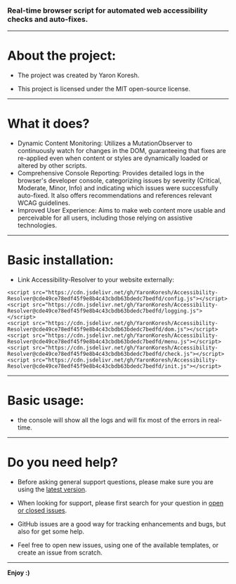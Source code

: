### Real-time browser script for automated web accessibility checks and auto-fixes.

- - -

# About the project:

* The project was created by Yaron Koresh.

* This project is licensed under the MIT open-source license.

- - -

# What it does?

* Dynamic Content Monitoring: Utilizes a MutationObserver to continuously watch for changes in the DOM, guaranteeing that fixes are re-applied even when content or styles are dynamically loaded or altered by other scripts.
* Comprehensive Console Reporting: Provides detailed logs in the browser's developer console, categorizing issues by severity (Critical, Moderate, Minor, Info) and indicating which issues were successfully auto-fixed. It also offers recommendations and references relevant WCAG guidelines.
* Improved User Experience: Aims to make web content more usable and perceivable for all users, including those relying on assistive technologies.

- - -

# Basic installation:

* Link Accessibility-Resolver to your website externally:
```
<script src="https://cdn.jsdelivr.net/gh/YaronKoresh/Accessibility-Resolver@cde49ce78edf45f9e8b4c43cbdb63bdedc7bedfd/config.js"></script>
<script src="https://cdn.jsdelivr.net/gh/YaronKoresh/Accessibility-Resolver@cde49ce78edf45f9e8b4c43cbdb63bdedc7bedfd/logging.js"></script>
<script src="https://cdn.jsdelivr.net/gh/YaronKoresh/Accessibility-Resolver@cde49ce78edf45f9e8b4c43cbdb63bdedc7bedfd/dom.js"></script>
<script src="https://cdn.jsdelivr.net/gh/YaronKoresh/Accessibility-Resolver@cde49ce78edf45f9e8b4c43cbdb63bdedc7bedfd/menu.js"></script>
<script src="https://cdn.jsdelivr.net/gh/YaronKoresh/Accessibility-Resolver@cde49ce78edf45f9e8b4c43cbdb63bdedc7bedfd/check.js"></script>
<script src="https://cdn.jsdelivr.net/gh/YaronKoresh/Accessibility-Resolver@cde49ce78edf45f9e8b4c43cbdb63bdedc7bedfd/init.js"></script>
```

- - -

# Basic usage:

* the console will show all the logs and will fix most of the errors in real-time.

- - -

# Do you need help?

* Before asking general support questions, please make sure you are using the [latest version](https://github.com/YaronKoresh/Accessibility-Resolver/releases/latest).

* When looking for support, please first search for your question in [open or closed issues](https://github.com/YaronKoresh/Accessibility-Resolver/issues?q=is%3Aissue).

* GitHub issues are a good way for tracking enhancements and bugs, but also for get some help.

* Feel free to open new issues, using one of the available templates, or create an issue from scratch.

- - -

**Enjoy :)**
